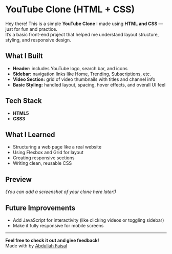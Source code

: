 # YouTube Clone (HTML + CSS)

Hey there! This is a simple **YouTube Clone** I made using **HTML and CSS** — just for fun and practice.  
It’s a basic front-end project that helped me understand layout structure, styling, and responsive design.

## What I Built
- **Header:** includes YouTube logo, search bar, and icons  
- **Sidebar:** navigation links like Home, Trending, Subscriptions, etc.  
- **Video Section:** grid of video thumbnails with titles and channel info  
- **Basic Styling:** handled layout, spacing, hover effects, and overall UI feel  

## Tech Stack
- **HTML5**
- **CSS3**

## What I Learned
- Structuring a web page like a real website  
- Using Flexbox and Grid for layout  
- Creating responsive sections  
- Writing clean, reusable CSS  

## Preview
*(You can add a screenshot of your clone here later!)*

## Future Improvements
- Add JavaScript for interactivity (like clicking videos or toggling sidebar)
- Make it fully responsive for mobile screens

---

**Feel free to check it out and give feedback!**  
Made with by [Abdullah Faisal](https://github.com/YOUR_GITHUB_USERNAME)
